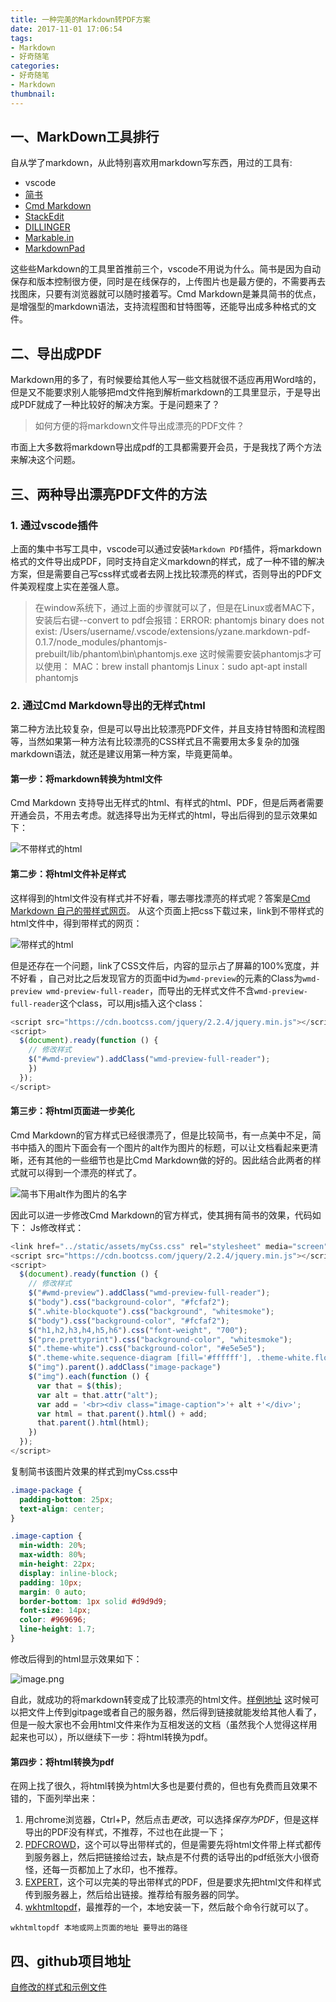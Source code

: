 ```yaml
---
title: 一种完美的Markdown转PDF方案
date: 2017-11-01 17:06:54
tags: 
- Markdown
- 好奇随笔
categories: 
- 好奇随笔
- Markdown
thumbnail: 
---
```

## 一、MarkDown工具排行
自从学了markdown，从此特别喜欢用markdown写东西，用过的工具有:

- vscode
- [简书](http://www.jianshu.com/)
- [Cmd Markdown](https://www.zybuluo.com/cmd/)
- [StackEdit](https://stackedit.io/)
- [DILLINGER](https://dillinger.io)
- [Markable.in](https://markable.in/)
- [MarkdownPad](http://markdownpad.com/)  

这些些Markdown的工具里首推前三个，vscode不用说为什么。简书是因为自动保存和版本控制很方便，同时是在线保存的，上传图片也是最方便的，不需要再去找图床，只要有浏览器就可以随时接着写。Cmd Markdown是兼具简书的优点，是增强型的markdown语法，支持流程图和甘特图等，还能导出成多种格式的文件。

## 二、导出成PDF
Markdown用的多了，有时候要给其他人写一些文档就很不适应再用Word啥的，但是又不能要求别人能够把md文件拖到解析markdown的工具里显示，于是导出成PDF就成了一种比较好的解决方案。于是问题来了？

> 如何方便的将markdown文件导出成漂亮的PDF文件？  

市面上大多数将markdown导出成pdf的工具都需要开会员，于是我找了两个方法来解决这个问题。

## 三、两种导出漂亮PDF文件的方法
### 1. 通过vscode插件
上面的集中书写工具中，vscode可以通过安装`Markdown PDf`插件，将markdown格式的文件导出成PDF，同时支持自定义markdown的样式，成了一种不错的解决方案，但是需要自己写css样式或者去网上找比较漂亮的样式，否则导出的PDF文件美观程度上实在差强人意。
> 在window系统下，通过上面的步骤就可以了，但是在Linux或者MAC下，安装后右键--convert to pdf会报错：ERROR: phantomjs binary does not exist: /Users/username/.vscode/extensions/yzane.markdown-pdf-0.1.7/node_modules/phantomjs-prebuilt/lib/phantom\bin\phantomjs.exe
这时候需要安装phantomjs才可以使用：
MAC：brew install phantomjs
Linux：sudo apt-apt install phantomjs

### 2. 通过Cmd Markdown导出的无样式html
第二种方法比较复杂，但是可以导出比较漂亮PDF文件，并且支持甘特图和流程图等，当然如果第一种方法有比较漂亮的CSS样式且不需要用太多复杂的加强markdown语法，就还是建议用第一种方案，毕竟更简单。
#### 第一步：将markdown转换为html文件
Cmd Markdown 支持导出无样式的html、有样式的html、PDF，但是后两者需要开通会员，不用去考虑。就选择导出为无样式的html，导出后得到的显示效果如下：

![不带样式的html](http://upload-images.jianshu.io/upload_images/2662764-90d3c5d69f8f73da.png?imageMogr2/auto-orient/strip%7CimageView2/2/w/1240)

#### 第二步：将html文件补足样式
这样得到的html文件没有样式并不好看，哪去哪找漂亮的样式呢？答案是[Cmd Markdown 自己的带样式网页](https://www.zybuluo.com/static/editor/cmd-manual.html)。
从这个页面上把css下载过来，link到不带样式的html文件中，得到带样式的网页：

![带样式的html](http://upload-images.jianshu.io/upload_images/2662764-5b4f301c31ff5cb3.png?imageMogr2/auto-orient/strip%7CimageView2/2/w/1240)

但是还存在一个问题，link了CSS文件后，内容的显示占了屏幕的100%宽度，并不好看 ，自己对比之后发现官方的页面中id为`wmd-preview`的元素的Class为`wmd-preview wmd-preview-full-reader`，而导出的无样式文件不含`wmd-preview-full-reader`这个class，可以用js插入这个class：
```javascript
<script src="https://cdn.bootcss.com/jquery/2.2.4/jquery.min.js"></script>
<script>
  $(document).ready(function () {
    // 修改样式
    $("#wmd-preview").addClass("wmd-preview-full-reader");
    })
  });
</script>
```

#### 第三步：将html页面进一步美化
Cmd Markdown的官方样式已经很漂亮了，但是比较简书，有一点美中不足，简书中插入的图片下面会有一个图片的alt作为图片的标题，可以让文档看起来更清晰，还有其他的一些细节也是比Cmd Markdown做的好的。因此结合此两者的样式就可以得到一个漂亮的样式了。

![简书下用alt作为图片的名字](http://upload-images.jianshu.io/upload_images/2662764-94a819ed95fad14a.png?imageMogr2/auto-orient/strip%7CimageView2/2/w/1080/q/50)

因此可以进一步修改Cmd Markdown的官方样式，使其拥有简书的效果，代码如下：
Js修改样式：
```javascript
<link href="../static/assets/myCss.css" rel="stylesheet" media="screen">
<script src="https://cdn.bootcss.com/jquery/2.2.4/jquery.min.js"></script>
<script>
  $(document).ready(function () {
    // 修改样式
    $("#wmd-preview").addClass("wmd-preview-full-reader");
    $("body").css("background-color", "#fcfaf2");
    $(".white-blockquote").css("background", "whitesmoke");
    $("body").css("background-color", "#fcfaf2");
    $("h1,h2,h3,h4,h5,h6").css("font-weight", "700");
    $("pre.prettyprint").css("background-color", "whitesmoke");
    $(".theme-white").css("background-color", "#e5e5e5");
    $(".theme-white.sequence-diagram [fill='#ffffff'], .theme-white.flow-diagram [fill='#ffffff']").css("fill", "#e5e5e5");
    $("img").parent().addClass("image-package")
    $("img").each(function () {
      var that = $(this);
      var alt = that.attr("alt");
      var add = '<br><div class="image-caption">'+ alt +'</div>';
      var html = that.parent().html() + add;
      that.parent().html(html);
    })
  });
</script>
```
复制简书该图片效果的样式到myCss.css中
```css
.image-package {
  padding-bottom: 25px;
  text-align: center;
}

.image-caption {
  min-width: 20%;
  max-width: 80%;
  min-height: 22px;
  display: inline-block;
  padding: 10px;
  margin: 0 auto;
  border-bottom: 1px solid #d9d9d9;
  font-size: 14px;
  color: #969696;
  line-height: 1.7;
}
```
修改后得到的html显示效果如下：

![image.png](http://upload-images.jianshu.io/upload_images/2662764-8ad47d0bbb9b4c81.png?imageMogr2/auto-orient/strip%7CimageView2/2/w/1240)

自此，就成功的将markdown转变成了比较漂亮的html文件。[样例地址](http://md.yfree.cc/page)
这时候可以把文件上传到gitpage或者自己的服务器，然后得到链接就能发给其他人看了，但是一般大家也不会用html文件来作为互相发送的文档（虽然我个人觉得这样用起来也可以），所以继续下一步：将html转换为pdf。

#### 第四步：将html转换为pdf
在网上找了很久，将html转换为html大多也是要付费的，但也有免费而且效果不错的，下面列举出来：
1. 用chrome浏览器，Ctrl+P，然后点击*更改*，可以选择*保存为PDF*，但是这样导出的PDF没有样式，不推荐，不过也在此提一下；
2. [PDFCROWD](https://pdfcrowd.com/)，这个可以导出带样式的，但是需要先将html文件带上样式都传到服务器上，然后把链接给过去，缺点是不付费的话导出的pdf纸张大小很奇怪，还每一页都加上了水印，也不推荐。
3. [EXPERT](https://www.html-to-pdf.net/free-online-pdf-converter.aspx)，这个可以完美的导出带样式的PDF，但是要求先把html文件和样式传到服务器上，然后给出链接。推荐给有服务器的同学。
4. [wkhtmltopdf](https://wkhtmltopdf.org/index.html)，最推荐的一个，本地安装一下，然后敲个命令行就可以了。
```shell
wkhtmltopdf 本地或网上页面的地址 要导出的路径
```
## 四、github项目地址
[自修改的样式和示例文件]()